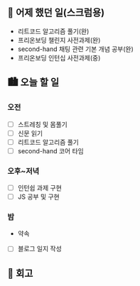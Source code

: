 ## 🌃 어제 했던 일(스크럼용)

- 리트코드 알고리즘 풀기(완)
- 프리온보딩 챌린지 사전과제(완)
- second-hand 채팅 관련 기본 개념 공부(완)
- 프리온보딩 인턴십 사전과제(중)

## 🏙️ 오늘 할 일

### 오전

- [ ] 스트레칭 및 몸풀기
- [ ] 신문 읽기
- [ ] 리트코드 알고리즘 풀기
- [ ] second-hand 코어 타임

### 오후~저녁

- [ ] 인턴쉽 과제 구현
- [ ] JS 공부 및 구현

### 밤

- 약속
- [ ] 블로그 일지 작성

## 🌆 회고
